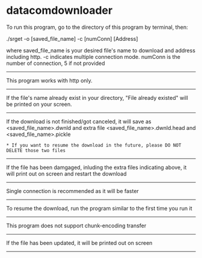 # datacomdownloader

To run this program, go to the directory of this program by terminal, then:

./srget -o [saved_file_name] -c [numConn] [Address]

where saved_file_name is your desired file's name to download and address including http.
-c indicates multiple connection mode. numConn is the number of connection, 5 if not provided

----------------------------------------------------------------------------------------------------

This program works with http only.

----------------------------------------------------------------------------------------------------

If the file's name already exist in your directory, "File already existed" will be printed
on your screen.

----------------------------------------------------------------------------------------------------

If the download is not finished/got canceled, it will save as <saved_file_name>.dwnld and extra file
<saved_file_name>.dwnld.head and <saved_file_name>.pickle
    
    * If you want to resume the download in the future, please DO NOT DELETE those two files

----------------------------------------------------------------------------------------------------

If the file has been damgaged, inluding the extra files indicating above, it will print out on screen
and restart the download

----------------------------------------------------------------------------------------------------

Single connection is recommended as it will be faster

----------------------------------------------------------------------------------------------------

To resume the download, run the program similar to the first time you run it

----------------------------------------------------------------------------------------------------

This program does not support chunk-encoding transfer

----------------------------------------------------------------------------------------------------

If the file has been updated, it will be printed out on screen

----------------------------------------------------------------------------------------------------

